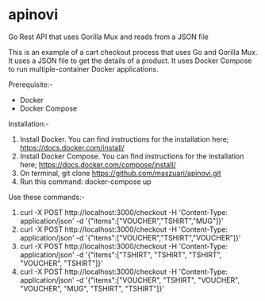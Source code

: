 # apinovi
Go Rest API that uses Gorilla Mux and reads from a JSON file

This is an example of a cart checkout process that uses Go and Gorilla Mux. It uses a JSON file to get the details of a product. 
It uses Docker Compose to run multiple-container Docker applications. 

Prerequisite:-
- Docker
- Docker Compose

Installation:-

1. Install Docker. You can find instructions for the installation here; https://docs.docker.com/install/
2. Install Docker Compose. You can find instructions for the installation here; https://docs.docker.com/compose/install/
3. On terminal, git clone https://github.com/maszuari/apinovi.git
4. Run this command: docker-compose up

Use these commands:-

1. curl -X POST http://localhost:3000/checkout -H 'Content-Type: application/json' -d '{"items":["VOUCHER","TSHIRT","MUG"]}'
2. curl -X POST http://localhost:3000/checkout -H 'Content-Type: application/json' -d '{"items":["VOUCHER","TSHIRT","VOUCHER"]}'
3. curl -X POST http://localhost:3000/checkout -H 'Content-Type: application/json' -d '{"items":["TSHIRT", "TSHIRT", "TSHIRT", "VOUCHER", "TSHIRT"]}'
4. curl -X POST http://localhost:3000/checkout -H 'Content-Type: application/json' -d '{"items":["VOUCHER", "TSHIRT", "VOUCHER", "VOUCHER", "MUG", "TSHIRT", "TSHIRT"]}'
